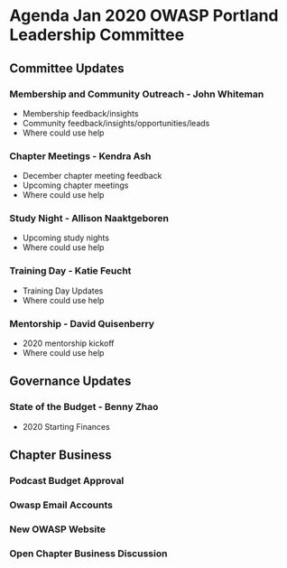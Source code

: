 # Agenda Jan 2020 OWASP Portland Leadership Committee

## Committee Updates

### Membership and Community Outreach - John Whiteman

- Membership feedback/insights
- Community feedback/insights/opportunities/leads
- Where could use help

### Chapter Meetings - Kendra Ash

- December chapter meeting feedback
- Upcoming chapter meetings
- Where could use help

### Study Night - Allison Naaktgeboren

- Upcoming study nights
- Where could use help

### Training Day - Katie Feucht

- Training Day Updates
- Where could use help

### Mentorship - David Quisenberry

- 2020 mentorship kickoff
- Where could use help

## Governance Updates

### State of the Budget - Benny Zhao

- 2020 Starting Finances

## Chapter Business

### Podcast Budget Approval

### Owasp Email Accounts

### New OWASP Website

### Open Chapter Business Discussion
